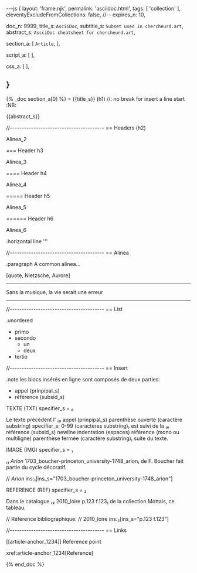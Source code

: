 ---js
{
  layout:    'frame.njk',
  permalink: 'asciidoc.html',
  tags:      [ 'collection' ],
  eleventyExcludeFromCollections: false,
  //-- expires_n: 10,

  doc_n:      9999,
  title_s:    `AsciiDoc`,
  subtitle_s: `Subset used in chercheurd.art`,
  abstract_s: `AscciDoc cheatsheet for chercheurd.art`,

  section_a:
  [
    `Article`,
  ],

  script_a:
  [
  ],

  css_a:
  [
  ],


}
---
{% _doc section_a[0] %}
= {{title_s}} (h1)
//: no break for insert a line start
:NB: &#x2060;

{{abstract_s}}

//----------------------------------------
== Headers (h2)

Alinea_2

=== Header h3

Alinea_3

==== Header h4

Alinea_4

===== Header h5

Alinea_5

====== Header h6

Alinea_6

.horizontal line
'''

//----------------------------------------
== Alinea

.paragraph
A common alinea...


[quote, Nietzsche, Aurore]
____
Sans la musique, la vie serait une erreur
____

//----------------------------------------
== List

.unordered
* primo
* secondo
  - un
  - deux
* tertio

//----------------------------------------
== Insert

.note
les blocs insérés en ligne sont composés de deux parties:

* appel (prinpipal_s)
* référence (subsid_s)


TEXTE (TXT) specifier_s = ₀

Le texte précédent l'
₍₀ appel (prinpipal_s)
  parenthèse ouverte (caractère substring)
  specifier_s: 0-99 (caractères substring)₎
est suivi de la
₍₀ référence (subsid_s)
  newline
  indentation (espaces)
  référence (mono ou multiligne)
  parenthèse fermée (caractère substring)₎
suite du texte.


IMAGE (IMG) specifier_s = ₁

₍₁ _Arion_
  1703_boucher-princeton_university-1748_arion₎
de F. Boucher fait partie du cycle décoratif.

// _Arion_ ins:₁[ins_s="1703_boucher-princeton_university-1748_arion"]


REFERENCE (REF) specifier_s = ₂

Dans le catalogue
₍₂ 2010_loire
  p.123
  f.123₎
 de la collection Mottais, ce tableau.

// Référence bibliographique:
// 2010_loire ins:₂[ins_s="p.123 f.123"]

//----------------------------------------
== Links

[[article-anchor_1234]]
Reference point

xref:article-anchor_1234[Reference]

{% end_doc %}